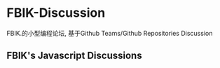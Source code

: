 # FBIK-Discussion
FBIK.的小型编程论坛, 基于Github Teams/Github Repositories Discussion

## FBIK's Javascript Discussions
